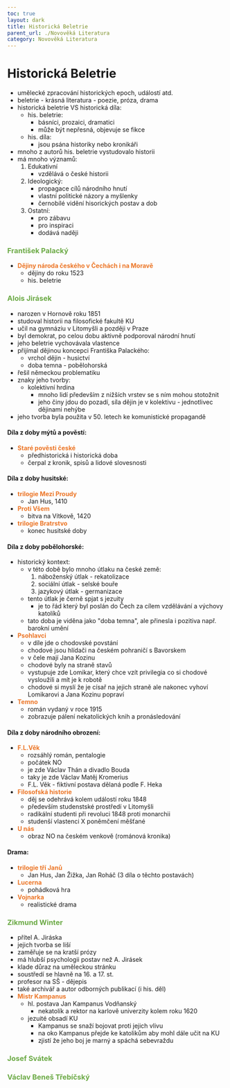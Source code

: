 ```yaml
---
toc: true
layout: dark
title: Historická Beletrie
parent_url: ./Novověká Literatura 
category: Novověká Literatura 
---
```


# Historická Beletrie

- umělecké zpracování historických epoch, událostí atd.
- beletrie - krásná literatura - poezie, próza, drama
- historická beletrie VS historická díla:
    - his. beletrie:
        - básníci, prozaici, dramatici
        - může být nepřesná, objevuje se fikce
    - his. díla:
        - jsou psána historiky nebo kronikáři
- mnoho z autorů his. beletrie vystudovalo historii
- má mnoho významů:
    1. Edukativní
        - vzdělává o české historii
    2. Ideologický:
        - propagace cílů národního hnutí
        - vlastní politické názory a myšlenky
        - černobílé vidění hisorických postav a dob
    3. Ostatní:
        - pro zábavu
        - pro inspiraci
        - dodává naději

### <span style= "color: #6CAA46">**František Palacký**</span>
- <span style="color: #EC7627">**Dějiny národa českého v Čechách i na Moravě**</span>
    - dějiny do roku 1523
    - his. beletrie

### <span style= "color: #6CAA46">**Alois Jirásek**</span>
- narozen v Hornově roku 1851
- studoval historii na filosofické fakultě KU
- učil na gymnáziu v Litomyšli a později v Praze
- byl demokrat, po celou dobu aktivně podporoval národní hnutí
- jeho beletrie vychovávala vlastence
- přijímal dějinou koncepci Františka Palackého:
    - vrchol dějin - husictví
    - doba temna - pobělohorská
- řešil německou problematiku
- znaky jeho tvorby:
    - kolektivní hrdina
        - mnoho lidí především z nižších vrstev se s ním mohou stotožnit
        - jeho činy jdou do pozadí, síla dějin je v kolektivu - jednotlivec dějinami nehýbe
- jeho tvorba byla použita v 50. letech ke komunistické propagandě

#### Díla z doby mýtů a pověstí:
- <span style="color: #EC7627">**Staré pověsti české**</span>
    - předhistorická i historická doba
    - čerpal z kronik, spisů a lidové slovesnosti

#### Díla z doby husitské:
- <span style="color: #EC7627">**trilogie Mezi Proudy**</span>
    - Jan Hus, 1410
- <span style="color: #EC7627">**Proti Všem**</span>
    - bitva na Vítkově, 1420
- <span style="color: #EC7627">**trilogie Bratrstvo**</span>
    - konec husitské doby

#### Díla z doby pobělohorské:
- historický kontext:
    - v této době bylo mnoho útlaku na české země:
        1. náboženský útlak - rekatolizace
        2. sociální útlak - selské bouře
        3. jazykový útlak - germanizace
    - tento útlak je černě spjat s jezuity
        - je to řád který byl poslán do Čech za cílem vzdělávání a výchovy katolíků
    - tato doba je viděna jako "doba temna", ale přinesla i pozitiva např. barokní umění
- <span style="color: #EC7627">**Psohlavci**</span>
    - v díle jde o chodovské povstání 
    - chodové jsou hlídači na českém pohraničí s Bavorskem
    - v čele mají Jana Kozinu
    - chodové byly na straně stavů
    - vystupuje zde Lomikar, který chce vzít privilegia co si chodové vysloužili a mít je k robotě
    - chodové si myslí že je císař na jejich straně ale nakonec vyhoví Lomikarovi a Jana Kozinu popraví
- <span style="color: #EC7627">**Temno**</span>
    - román vydaný v roce 1915
    - zobrazuje pálení nekatolických knih a pronásledování

#### Díla z doby národního obrození:
- <span style="color: #EC7627">**F.L.Věk**</span>
    - rozsáhlý román, pentalogie
    - počátek NO
    - je zde Václav Thán a divadlo Bouda
    - taky je zde Václav Matěj Kromerius
    - F.L. Věk - fiktivní postava dělaná podle F. Heka
- <span style="color: #EC7627">**Filosofská historie**</span>
    - děj se odehrává kolem událostí roku 1848
    - především studenstské prostředí v Litomyšli 
    - radikální studenti při revoluci 1848 proti monarchii
    - studenší vlastenci X poněmčení měšťané
- <span style="color: #EC7627">**U nás**</span>
    - obraz NO na českém venkově (románová kronika)

#### Drama:
- <span style="color: #EC7627">**trilogie tří Janů**</span>
    - Jan Hus, Jan Žižka, Jan Roháč (3 díla o těchto postavách)
- <span style="color: #EC7627">**Lucerna**</span>
    - pohádková hra
- <span style="color: #EC7627">**Vojnarka**</span>
    - realistické drama

### <span style= "color: #6CAA46">**Zikmund Winter**</span>
- přítel A. Jiráska
- jejich tvorba se liší
- zaměřuje se na kratší prózy
- má hlubší psychologii postav než A. Jirásek
- klade důraz na uměleckou stránku
- soustředí se hlavně na 16. a 17. st.
- profesor na SŠ - dějepis
- také archivář a autor odborných publikací (i his. děl)
- <span style="color: #EC7627">**Mistr Kampanus**</span>
    - hl. postava Jan Kampanus Vodňanský
        - nekatolík a rektor na karlově univerzity kolem roku 1620
    - jezuité obsadí KU
        - Kampanus se snaží bojovat proti jejich vlivu
        - na oko Kampanus přejde ke katolikům aby mohl dále učit na KU
        - zjistí že jeho boj je marný a spáchá sebevraždu

### <span style= "color: #6CAA46">**Josef Svátek**</span>

### <span style= "color: #6CAA46">**Václav Beneš Třebíčský**</span>
